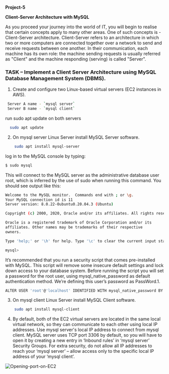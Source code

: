 **Project-5**

**Client-Server Architecture with MySQL**

As you proceed your journey into the world of IT, you will begin to realise that certain concepts apply to many other areas. One of such concepts is -  Client-Server architecture.
Client-Server refers to an architecture in which two or more computers are connected together over a network to send and receive requests between one another.
In their communication, each machine has its own role: the machine sending requests is usually referred as "Client" and the machine responding (serving) is called "Server".


### TASK – Implement a Client Server Architecture using MySQL Database Management System (DBMS).

1.  Create and configure two Linux-based virtual servers (EC2 instances in AWS).

  ```bash
   Server A name - `mysql server`
   Server B name - `mysql client`
```

 run sudo apt update on both servers
```bash
  sudo apt update
```
2.  On mysql server Linux Server install MySQL Server software.
```bash
    sudo apt install mysql-server
```
log in to the MySQL console by typing:
```bash
$ sudo mysql
```
This will connect to the MySQL server as the administrative database user root, which is inferred by the use of sudo when running this command. You should see output like this:

```bash
Welcome to the MySQL monitor.  Commands end with ; or \g.
Your MySQL connection id is 11
Server version: 8.0.22-0ubuntu0.20.04.3 (Ubuntu)

Copyright (c) 2000, 2020, Oracle and/or its affiliates. All rights reserved.

Oracle is a registered trademark of Oracle Corporation and/or its
affiliates. Other names may be trademarks of their respective
owners.

Type 'help;' or '\h' for help. Type '\c' to clear the current input statement.

mysql>
```

It’s recommended that you run a security script that comes pre-installed with MySQL. This script will remove some insecure default settings and lock down access to your database system. Before running the script you will set a password for the root user, using mysql_native_password as default authentication method. We’re defining this user’s password as PassWord.1.
```bash
ALTER USER 'root'@'localhost' IDENTIFIED WITH mysql_native_password BY 'PassWord.1';
```


3.  On mysql client Linux Server install MySQL Client software.

```bash
    sudo apt install mysql-client
```

4.  By default, both of the EC2 virtual servers are located in the same local virtual network, so they can communicate to each other using local IP addresses. Use mysql server's local IP address to connect from mysql client. MySQL server uses TCP port 3306 by default, so you will have to open it by creating a new entry in ‘Inbound rules’ in ‘mysql server’ Security Groups. For extra security, do not allow all IP addresses to reach your ‘mysql server’ – allow access only to the specific local IP address of your ‘mysql client’.

![Opening-port-on-EC2](./Images/EC2-port-3306.png)